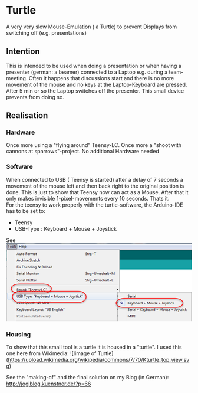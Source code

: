 # Turtle
A very very slow Mouse-Emulation ( a Turtle) to prevent Displays from switching off (e.g. presentations)

## Intention
This is intended to be used when doing a presentation or when having a presenter (german: a beamer) connected to a Laptop 
e.g. during a team-meeting.
Often it happens that discussions start and there is no more movement of the mouse and no keys at the Laptop-Keyboard are pressed.
After 5 min or so the Laptop switches off the presenter.
This small device prevents from doing so.

## Realisation
### Hardware
Once more using a "flying around" Teensy-LC.
Once more a "shoot with cannons at sparrows"-project.
No additional Hardware needed

### Software
When connected to USB ( Teensy is started) after a delay of 7 seconds a movement of the mouse left and 
then back right to the original position is done.
This is just to show that Teensy now can act as a Mouse.
After that it only makes invisible 1-pixel-movements every 10 seconds.
Thats it.  
For the teensy to work properly with the turtle-software, the Arduino-IDE has to be set to:
- Teensy
- USB-Type : Keyboard + Mouse + Joystick

See ![Arduino Settings](Arduino_Settings.png)



### Housing 
To show that this small tool is a turtle it is housed in a "turtle".
I used this one here from Wikimedia:
![Iimage of Turtle] (https://upload.wikimedia.org/wikipedia/commons/7/70/Kturtle_top_view.svg)

See the "making-of" and the final solution on my Blog (in German):
http://jogiblog.kuenstner.de/?p=66

